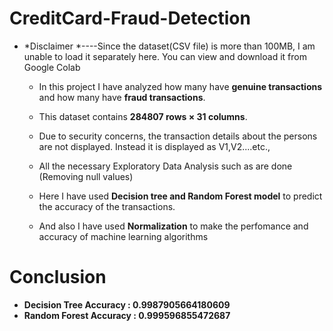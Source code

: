 # CreditCard-Fraud-Detection

* *Disclaimer *----Since the dataset(CSV file) is more than 100MB, I am unable to load it separately here. You can view and download it from Google Colab

  * In this project I have analyzed how many have **genuine transactions** and how many have **fraud transactions**.

  * This dataset contains **284807 rows × 31 columns**.

  * Due to security concerns, the transaction details about the persons are not displayed. Instead it is displayed as V1,V2....etc.,

  * All the necessary Exploratory Data Analysis such as are done (Removing null values)
           
  * Here I have used **Decision tree and Random Forest model** to predict the accuracy of the transactions.

  * And also I have used **Normalization** to make the perfomance and accuracy of machine learning algorithms


# **Conclusion**

  * **Decision Tree Accuracy : 0.9987905664180609**
  * **Random Forest Accuracy : 0.999596855472687**



